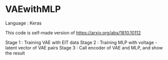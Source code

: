 # VAEwithMLP

Language : Keras

This code is self-made version of https://arxiv.org/abs/1810.10112

Stage 1 : Training VAE with EIT data
Stage 2 : Training MLP with voltage - latent vector of VAE pairs
Stage 3 : Call encoder of VAE and MLP, and show the result
